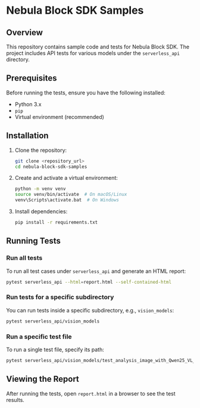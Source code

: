# Nebula Block SDK Samples

## Overview
This repository contains sample code and tests for Nebula Block SDK. The project includes API tests for various models under the `serverless_api` directory.

## Prerequisites
Before running the tests, ensure you have the following installed:

- Python 3.x
- `pip`
- Virtual environment (recommended)

## Installation
1. Clone the repository:
   ```sh
   git clone <repository_url>
   cd nebula-block-sdk-samples
   ```
2. Create and activate a virtual environment:
   ```sh
   python -m venv venv
   source venv/bin/activate  # On macOS/Linux
   venv\Scripts\activate.bat  # On Windows
   ```
3. Install dependencies:
   ```sh
   pip install -r requirements.txt
   ```

## Running Tests

### Run all tests
To run all test cases under `serverless_api` and generate an HTML report:
   ```sh
   pytest serverless_api --html=report.html --self-contained-html
   ```

### Run tests for a specific subdirectory
You can run tests inside a specific subdirectory, e.g., `vision_models`:
   ```sh
   pytest serverless_api/vision_models
   ```

### Run a specific test file
To run a single test file, specify its path:
   ```sh
   pytest serverless_api/vision_models/test_analysis_image_with_Qwen25_VL_7B_Instruct.py
   ```

## Viewing the Report
After running the tests, open `report.html` in a browser to see the test results.



